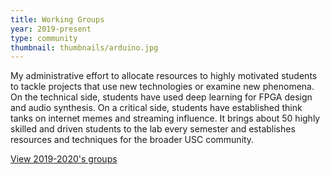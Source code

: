 ```yaml
---
title: Working Groups
year: 2019-present
type: community
thumbnail: thumbnails/arduino.jpg
---
```

My administrative effort to allocate resources to highly motivated students to tackle projects that use new technologies or examine new phenomena. On the technical side, students have used deep learning for FPGA design and audio synthesis. On a critical side, students have established think tanks on internet memes and streaming influence. It brings about 50 highly skilled and driven students to the lab every semester and establishes resources and techniques for the broader USC community.

[View 2019-2020's groups](https://polymathic.usc.edu/ahmanson-lab/working-groups/ahmanson-lab-working-groups)